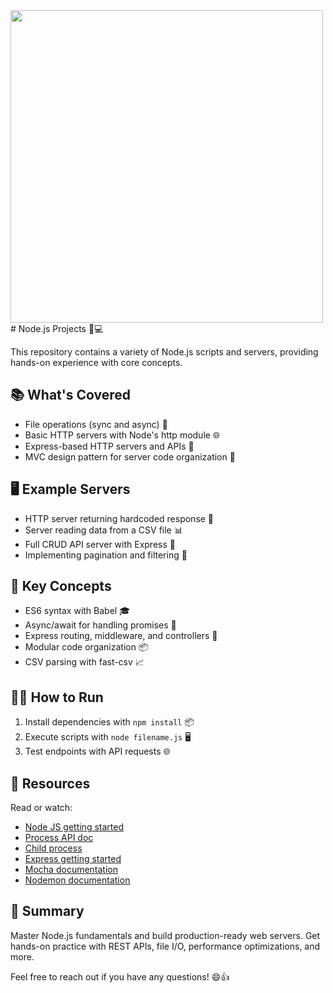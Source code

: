 
<img src="https://cdn.freebiesupply.com/logos/large/2x/nodejs-1-logo-png-transparent.png" width="500">
# Node.js Projects 🚀💻

This repository contains a variety of Node.js scripts and servers, providing hands-on experience with core concepts. 

## 📚 What's Covered

- File operations (sync and async) 📁
- Basic HTTP servers with Node's http module 🌐
- Express-based HTTP servers and APIs 🚀
- MVC design pattern for server code organization 🧩

## 🖥️ Example Servers

- HTTP server returning hardcoded response 📝
- Server reading data from a CSV file 📊
- Full CRUD API server with Express 🔄
- Implementing pagination and filtering 📄

## 🧠 Key Concepts 

- ES6 syntax with Babel 🎓
- Async/await for handling promises 🔄
- Express routing, middleware, and controllers 🚦
- Modular code organization 📦
- CSV parsing with fast-csv 📈

## 🏃‍♀️ How to Run

1. Install dependencies with `npm install` 📦
2. Execute scripts with `node filename.js` 🖥️
3. Test endpoints with API requests 🌐

## 📖 Resources

Read or watch:

- [Node JS getting started](https://nodejs.org/en/learn/getting-started/introduction-to-nodejs)
- [Process API doc](https://node.readthedocs.io/en/latest/api/process/)
- [Child process](https://nodejs.org/api/child_process.html)
- [Express getting started](https://expressjs.com/en/starter/installing.html)
- [Mocha documentation](https://mochajs.org/)
- [Nodemon documentation](https://github.com/remy/nodemon#nodemon)

## 🎯 Summary

Master Node.js fundamentals and build production-ready web servers. Get hands-on practice with REST APIs, file I/O, performance optimizations, and more. 

Feel free to reach out if you have any questions! 😄👍

